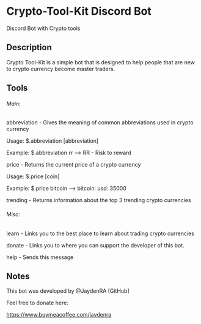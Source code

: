 # Crypto-Tool-Kit Discord Bot
Discord Bot with Crypto tools

## Description
Crypto Tool-Kit is a simple bot that is designed to help people that are new to crypto currency become master traders.

## Tools
###### Main:

abbreviation - Gives the meaning of common abbreviations used in crypto currency

 Usage: $.abbreviation [abbreviation]

 Example: $.abbreviation rr --> RR - Risk to reward


price - Returns the current price of a crypto currency

 Usage: $.price [coin]

 Example: $.price bitcoin --> bitcoin: usd: 35000


trending - Returns information about the top 3 trending crypto currencies

###### Misc:
learn - Links you to the best place to learn about trading crypto currencies

donate - Links you to where you can support the developer of this bot.

help - Sends this message

## Notes
This bot was developed by @JaydenRA [GitHub]

Feel free to donate here:

https://www.buymeacoffee.com/jaydenra
